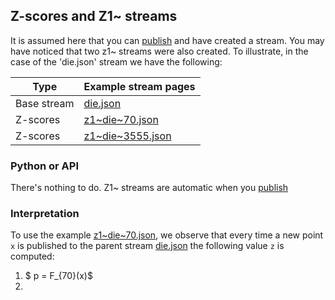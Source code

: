 ## Z-scores and Z1~ streams

It is assumed here that you can [publish](https://microprediction.github.io/microprediction/publish.html) and have 
created a stream. You may have noticed that two z1~ streams were also created. To illustrate, in the case
of the 'die.json' stream we have the following:
 
| Type        | Example stream pages                                                                         |
|-------------|----------------------------------------------------------------------------------------------|
| Base stream | [die.json](https://www.microprediction.org/stream_dashboard.html?stream=die)                 |
| Z-scores    | [z1~die~70.json](https://www.microprediction.org/stream_dashboard.html?stream=z1~die~70)     |
| Z-scores    | [z1~die~3555.json](https://www.microprediction.org/stream_dashboard.html?stream=z1~die~3555) |

### Python or API
There's nothing to do. Z1~ streams are automatic when you [publish](https://microprediction.github.io/microprediction/publish.html)

### Interpretation

To use the example [z1~die~70.json](https://www.microprediction.org/stream_dashboard.html?stream=z1~die~70), we observe
that every time a new point `x` is published to the parent stream [die.json](https://www.microprediction.org/stream_dashboard.html?stream=die) the
following value `z` is computed:
 1.  $ p = F_{70}(x)$
 2.  

 
